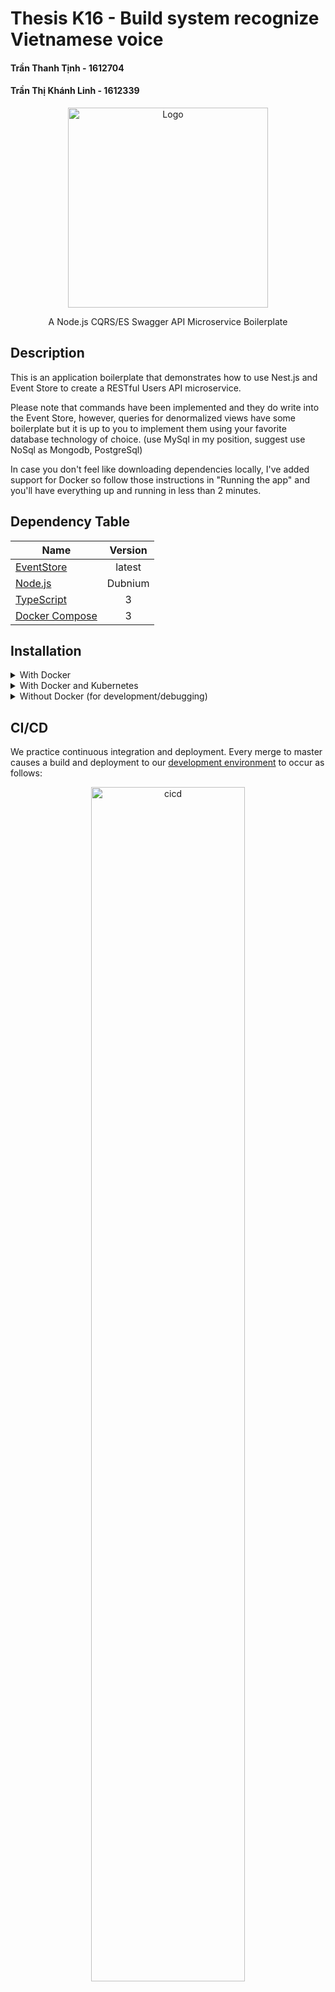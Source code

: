 # Thesis K16 - Build system recognize Vietnamese voice
#### Trần Thanh Tịnh - 1612704
#### Trần Thị Khánh Linh - 1612339

<p align="center">
  <img src="https://cdn-images-1.medium.com/max/1200/1*feM_-VHhK670LlEQekesKg.png" width="320" alt="Logo" />
</p>
  
<p align="center">A Node.js CQRS/ES Swagger API Microservice Boilerplate</p>


## Description

This is an application boilerplate that demonstrates how to use Nest.js and Event Store to create a RESTful Users API microservice.

Please note that commands have been implemented and they do write into the Event Store, however, queries for denormalized views have some boilerplate but it is up to you to implement them using your favorite database technology of choice. (use MySql in my position, suggest use NoSql as Mongodb, PostgreSql)

In case you don't feel like downloading dependencies locally, I've added support for Docker so follow those instructions in "Running the app" and you'll have everything up and running in less than 2 minutes.

## Dependency Table
| Name        | Version           |
| ------------- |:-------------: |
| [EventStore](https://eventstore.org)      | latest |
| [Node.js](https://nodejs.org)      | Dubnium      |
| [TypeScript](https://www.typescriptlang.org) | 3      |
| [Docker Compose](https://docker.com) | 3      |

## Installation

<details>
<summary>With Docker</summary>

1. Install Docker ([from the Docker website](https://www.docker.com/get-started))
2. Fork and clone the ViSpeech repo ([see Contributing page](CONTRIBUTING.md))
3. From the src folder run: `docker-compose up`
4. Open a browser and navigate to http://localhost to see the application running
5. To shutdown the application run: `docker-compose down`
   </details>

<details>
<summary>With Docker and Kubernetes</summary>

1. Follow the steps to run with Docker
2. From the src directory run `docker-compose build`
3. Set the environment variables:
   ```bash
   export DOCKER_USER=localuser
   export BUILD_VERSION=0.0.0
   ```
4. Run the following command:
   ```bash
   docker stack deploy --orchestrator kubernetes --compose-file ./docker-compose.yml rtcstack
   ```
5. To see your services and pods running, run:
   ```bash
   kubectl get services
   kubectl get pods
   ```
6. Open a browser and navigate to http://localhost to see the application running

7. To shutdown / remove stack, run: `kubectl delete stack rtcstack`
   </details>
   

<details>
<summary>Without Docker (for development/debugging)</summary>

1. Fork and clone the ReactiveTraderCloud repo ([see Contributing page](CONTRIBUTING.md))

2. Install dependencies & add them to your path:

- [Node.js and npm](https://nodejs.org/en/download/)
- [Event Store](https://eventstore.com/downloads/)
- [Kafka](https://kafka.apache.org/downloads)

3. Enable Kafka

   ```bash
    tar -xzf kafka_2.12-2.5.0.tgz
    cd kafka_2.12-2.5.0
    bin/zookeeper-server-start.sh config/zookeeper.properties
    bin/kafka-server-start.sh config/server.properties
   ```

4. Populate Event Store:

   ```bash
   EventStore.ClusterNode.exe --db ./db --log ./logs
   ```

5. Start the ViSpeech server:

   ```bash
   cd src/server
   npm install
   npm run start
   ```

6. (Optional) Start Node services by running `npm run start:dev` from their respective folders, e.g.:

   ```bash
   cd src/server/node/priceHistory
   npm install
   npm run start:dev
   ```

7. Start the client against the local server components:

   ```bash
   cd src/client
   npm install
   npm run start:dev
   cd src/client/ui
   npm install
   npm run start
   ```
  </details>


## CI/CD

We practice continuous integration and deployment. Every merge to master causes a build and deployment to our [development environment](https://web-dev.adaptivecluster.com) to occur as follows:
<p align="center">
  <img src="https://topdev.vn/blog/wp-content/uploads/2019/05/jenkins.png" width="70%" alt="cicd" />
</p>

## Running the app

```bash
# development
$ yarn start

# watch mode
$ yarn start:dev

# production mode
$ yarn start:prod

# analyze production mode
$ yarn start:analyze

# using with Docker
$ ./scripts/up.sh # to start
$ ./scripts/down.sh # to stop
```

## Relateds Links
Medium Article (Part 1):
https://medium.com/@qasimsoomro/building-microservices-using-node-js-with-ddd-cqrs-and-event-sourcing-part-1-of-2-52e0dc3d81df

Medium Article (Part 2):
https://medium.com/@qasimsoomro/building-microservices-using-node-js-with-ddd-cqrs-and-event-sourcing-part-2-of-2-9a5f6708e0f

Swagger Explorer URL: http://localhost:7070/api

Event Store URL: http://localhost:2113

## Test

```bash
# unit tests
$ yarn test

# e2e tests
$ yarn test:e2e

# test coverage
$ yarn test:cov
```

## Supported Node.js Versions

Our client libraries follow the [Node.js release schedule](https://nodejs.org/en/about/releases/).
Libraries are compatible with all current _active_ and _maintenance_ versions of
Node.js.

Client libraries targetting some end-of-life versions of Node.js are available, and
can be installed via npm [dist-tags](https://docs.npmjs.com/cli/dist-tag).
The dist-tags follow the naming convention `legacy-(version)`.

_Legacy Node.js versions are supported as a best effort:_

* Legacy versions will not be tested in continuous integration.
* Some security patches may not be able to be backported.
* Dependencies will not be kept up-to-date, and features will not be backported.

## Versioning

This library follows [Semantic Versioning](http://semver.org/).


This library is considered to be **General Availability (GA)**. This means it
is stable; the code surface will not change in backwards-incompatible ways
unless absolutely necessary (e.g. because of critical security issues) or with
an extensive deprecation period. Issues and requests against **GA** libraries
are addressed with the highest priority.
